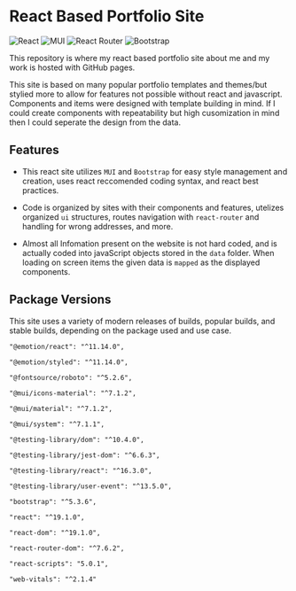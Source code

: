 # React Based Portfolio Site

![React](https://img.shields.io/badge/react-%2320232a.svg?style=for-the-badge&logo=react&logoColor=%2361DAFB)
![MUI](https://img.shields.io/badge/MUI-%230081CB.svg?style=for-the-badge&logo=mui&logoColor=white)
![React Router](https://img.shields.io/badge/React_Router-CA4245?style=for-the-badge&logo=react-router&logoColor=white)
![Bootstrap](https://img.shields.io/badge/bootstrap-%238511FA.svg?style=for-the-badge&logo=bootstrap&logoColor=white)

This repository is where my react based portfolio site about me and my work is hosted with GitHub pages.

This site is based on many popular portfolio templates and themes/but stylied more to allow for features not possible without react and javascript. Components and items were designed with template building in mind. If I could create components with repeatability but high cusomization in mind then I could seperate the design from the data.


## Features

- This react site utilizes `MUI` and `Bootstrap` for easy style management and creation, uses react reccomended coding syntax, and react best practices.

- Code is organized by sites with their components and features, utelizes organized `ui` structures, routes navigation with `react-router` and handling for wrong addresses, and more.

- Almost all Infomation present on the website is not hard coded, and is actually coded into javaScript objects stored in the `data` folder. When loading on screen items the given data is `mapped` as the displayed components.

## Package Versions

This site uses a variety of modern releases of builds, popular builds, and stable builds, depending on the package used and use case.

    "@emotion/react": "^11.14.0",

    "@emotion/styled": "^11.14.0",

    "@fontsource/roboto": "^5.2.6",

    "@mui/icons-material": "^7.1.2",

    "@mui/material": "^7.1.2",

    "@mui/system": "^7.1.1",

    "@testing-library/dom": "^10.4.0",

    "@testing-library/jest-dom": "^6.6.3",

    "@testing-library/react": "^16.3.0",

    "@testing-library/user-event": "^13.5.0",

    "bootstrap": "^5.3.6",

    "react": "^19.1.0",

    "react-dom": "^19.1.0",

    "react-router-dom": "^7.6.2",

    "react-scripts": "5.0.1",

    "web-vitals": "^2.1.4"
